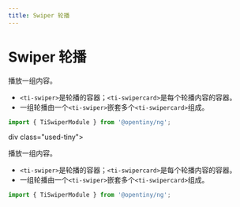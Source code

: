 ```yaml
---
title: Swiper 轮播
---
```

# Swiper 轮播

<div class="used-tiny">

播放一组内容。

+ `<ti-swiper>`是轮播的容器；`<ti-swipercard>`是每个轮播内容的容器。
+ 一组轮播由一个`<ti-swiper>`嵌套多个`<ti-swipercard>`组成。

```typescript
import { TiSwiperModule } from '@opentiny/ng';
```

</div>

<div class="used-config">
div class="used-tiny">

播放一组内容。

+ `<ti-swiper>`是轮播的容器；`<ti-swipercard>`是每个轮播内容的容器。
+ 一组轮播由一个`<ti-swiper>`嵌套多个`<ti-swipercard>`组成。

```typescript
import { TiSwiperModule } from '@opentiny/ng';
```

</div>
